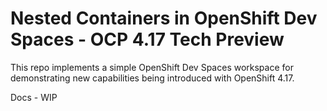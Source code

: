 # Nested Containers in OpenShift Dev Spaces - OCP 4.17 Tech Preview

This repo implements a simple OpenShift Dev Spaces workspace for demonstrating new capabilities being introduced with OpenShift 4.17.

Docs - WIP